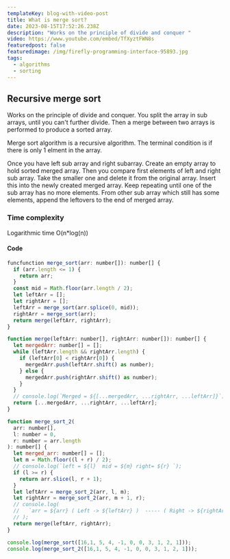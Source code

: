 ```yaml
---
templateKey: blog-with-video-post
title: What is merge sort?
date: 2023-08-15T17:52:26.238Z
description: "Works on the principle of divide and conquer "
video: https://www.youtube.com/embed/TfXyztFWN8s
featuredpost: false
featuredimage: /img/firefly-programming-interface-95893.jpg
tags:
  - algorithms
  - sorting
---
```

## Recursive merge sort

Works on the principle of divide and conquer.
You split the array in sub arrays, until you can't further divide.
Then a merge between two arrays is performed to produce a sorted array.

Merge sort algorithm is a recursive algorithm.
The terminal condition is if there is only 1 elment in the array.

Once you have left sub array and right subarray.
Create an empty array to hold sorted merged array.
Then you compare first elements of left and right sub array.
Take the smaller one and delete it from the original array.
Insert this into the newly created merged array.
Keep repeating until one of the sub array has no more elements.
From other sub array which still has some elements,
append the leftovers to the end of merged array.

### Time complexity

Logarithmic time O(n*log(n))

#### Code

```javascript
funcfunction merge_sort(arr: number[]): number[] {
  if (arr.length <= 1) {
    return arr;
  }
  const mid = Math.floor(arr.length / 2);
  let leftArr = [];
  let rightArr = [];
  leftArr = merge_sort(arr.splice(0, mid));
  rightArr = merge_sort(arr);
  return merge(leftArr, rightArr);
}

function merge(leftArr: number[], rightArr: number[]): number[] {
  let mergedArr: number[] = [];
  while (leftArr.length && rightArr.length) {
    if (leftArr[0] < rightArr[0]) {
      mergedArr.push(leftArr.shift() as number);
    } else {
      mergedArr.push(rightArr.shift() as number);
    }
  }
  // console.log(`Merged = ${[...mergedArr, ...rightArr, ...leftArr]}`);
  return [...mergedArr, ...rightArr, ...leftArr];
}

function merge_sort_2(
  arr: number[],
  l: number = 0,
  r: number = arr.length
): number[] {
  let merged_arr: number[] = [];
  let m = Math.floor((l + r) / 2);
  // console.log(`left = ${l}  mid = ${m} right= ${r} `);
  if (l >= r) {
    return arr.slice(l, r + 1);
  }
  let leftArr = merge_sort_2(arr, l, m);
  let rightArr = merge_sort_2(arr, m + 1, r);
  // console.log(
  //   `arr = ${arr} ( Left -> ${leftArr} )  ----- ( Right -> ${rightArr} )`
  // );
  return merge(leftArr, rightArr);
}

console.log(merge_sort([16,1, 5, 4, -1, 0, 0, 3, 1, 2, 1]));
console.log(merge_sort_2([16,1, 5, 4, -1, 0, 0, 3, 1, 2, 1]));
```